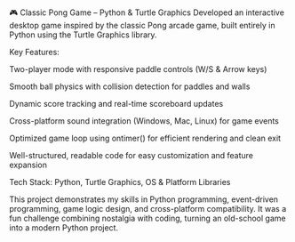 🎮 Classic Pong Game – Python & Turtle Graphics
Developed an interactive desktop game inspired by the classic Pong arcade game, built entirely in Python using the Turtle Graphics library.

Key Features:

Two-player mode with responsive paddle controls (W/S & Arrow keys)

Smooth ball physics with collision detection for paddles and walls

Dynamic score tracking and real-time scoreboard updates

Cross-platform sound integration (Windows, Mac, Linux) for game events

Optimized game loop using ontimer() for efficient rendering and clean exit

Well-structured, readable code for easy customization and feature expansion

Tech Stack: Python, Turtle Graphics, OS & Platform Libraries

This project demonstrates my skills in Python programming, event-driven programming, game logic design, and cross-platform compatibility. It was a fun challenge combining nostalgia with coding, turning an old-school game into a modern Python project.

